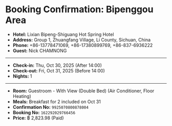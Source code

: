 # Booking Confirmation: Bipenggou Area

- **Hotel:** Lixian Bipeng-Shiguang Hot Spring Hotel
- **Address:** Group 1, Zhuangfang Village, Li County, Sichuan, China
- **Phone:** +86-13778471069, +86-17380899769, +86-837-6936222
- **Guest:** Nick CHAMNONG

---

- **Check-in:** Thu, Oct 30, 2025 (After 14:00)
- **Check-out:** Fri, Oct 31, 2025 (Before 14:00)
- **Nights:** 1

---

- **Room:** Guestroom - With View (Double Bed) (Air Conditioner, Floor Heating)
- **Meals:** Breakfast for 2 included on Oct 31
- **Confirmation No:** `9925070800878004`
- **Booking No:** `162292029766456`
- **Price:** ฿ 2,823.98 (Paid)
